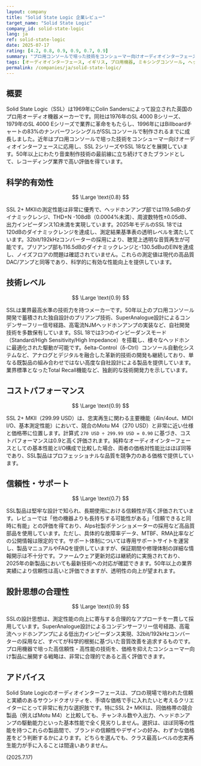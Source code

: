 ```yaml
---
layout: company
title: "Solid State Logic 企業レビュー"
target_name: "Solid State Logic"
company_id: solid-state-logic
lang: ja
ref: solid-state-logic
date: 2025-07-17
rating: [4.2, 0.8, 0.9, 0.9, 0.7, 0.9]
summary: "プロ用コンソールで培った技術をコンシューマー向けオーディオインターフェースに応用。クラス最高レベルの測定性能と信頼性を、競争力のある価格で実現している。"
tags: [オーディオインターフェース, イギリス, プロ用機器, ミキシングコンソール, ヘッドホンアンプ]
permalink: /companies/ja/solid-state-logic/
---
```


## 概要

Solid State Logic（SSL）は1969年にColin Sandersによって設立された英国のプロ用オーディオ機器メーカーです。同社は1976年のSL 4000 Bシリーズ、1979年のSL 4000 Eシリーズで業界に革命をもたらし、1996年にはBillboardチャートの83%のナンバーワンシングルがSSLコンソールで制作されるまでに成長しました。近年はプロ用コンソールで培った技術をコンシューマー向けオーディオインターフェースに応用し、SSL 2シリーズやSSL 18などを展開しています。50年以上にわたり音楽制作技術の最前線に立ち続けてきたブランドとして、レコーディング業界で高い評価を得ています。

## 科学的有効性

$$ \Large \text{0.8} $$

SSL 2+ MKIIの測定性能は非常に優秀で、ヘッドホンアンプ部では119.5dBのダイナミックレンジ、THD+N -108dB（0.0004%未満）、周波数特性±0.05dB、出力インピーダンス1Ω未満を実現しています。2025年モデルのSSL 18では120dBのダイナミックレンジを達成し、測定結果基準表の透明レベルを満たしています。32bit/192kHzコンバーターの採用により、聴覚上透明な音質再生が可能です。プリアンプ部も116.5dBのダイナミックレンジと-130.5dBuのEINを達成し、ノイズフロアの問題は確認されていません。これらの測定値は現代の高品質DAC/アンプと同等であり、科学的に有効な性能向上を提供しています。

## 技術レベル

$$ \Large \text{0.9} $$

SSLは業界最高水準の技術力を持つメーカーです。50年以上のプロ用コンソール開発で蓄積された独自設計のプリアンプ技術、SuperAnalogue設計によるコンデンサーフリー信号経路、高電流NJMヘッドホンアンプの実装など、自社開発技術を多数保有しています。SSL 18では3つのインピーダンスモード（Standard/High Sensitivity/High Impedance）を搭載し、様々なヘッドホンに最適化された駆動が可能です。δelta-Control（δ-Ctrl）コンソール自動化システムなど、アナログとデジタルを融合した革新的技術の開発も継続しており、単なる既製品の組み合わせではない高度な自社設計による製品を提供しています。業界標準となったTotal Recall機能など、独創的な技術開発力を示しています。

## コストパフォーマンス

$$ \Large \text{0.9} $$

SSL 2+ MKII（299.99 USD）は、忠実再生に関わる主要機能（4in/4out、MIDI I/O、基本測定性能）において、競合のMotu M4（270 USD）と非常に近い仕様と価格帯に位置します。計算式 `270 USD ÷ 299.99 USD = 0.90` に基づき、コストパフォーマンスは0.9と高く評価されます。純粋なオーディオインターフェースとしての基本性能とI/O構成で比較した場合、両者の価格対性能比はほぼ同等であり、SSL製品はプロフェッショナルな品質を競争力のある価格で提供しています。

## 信頼性・サポート

$$ \Large \text{0.7} $$

SSL製品は堅牢な設計で知られ、長期使用における信頼性が高く評価されています。レビューでは「他の機器よりも長持ちする可能性がある」「信頼できると同時に有能」との評価を得ており、Alps社製ポテンショメーターの採用など高品質部品を使用しています。ただし、具体的な故障率データ、MTBF、RMA比率などの公開情報は限定的です。サポート体制については専用サポートサイトを運営し、製品マニュアルやFAQを提供していますが、保証期間や修理体制の詳細な情報開示は不十分です。ファームウェア更新対応は継続的に実施されており、2025年の新製品においても最新技術への対応が確認できます。50年以上の業界実績により信頼性は高いと評価できますが、透明性の向上が望まれます。

## 設計思想の合理性

$$ \Large \text{0.9} $$

SSLの設計思想は、測定性能の向上に寄与する合理的なアプローチを一貫して採用しています。SuperAnalogue設計によるコンデンサーフリー信号経路、高電流ヘッドホンアンプによる低出力インピーダンス実現、32bit/192kHzコンバーターの採用など、すべてが科学的根拠に基づいた音質改善を追求するものです。プロ用機器で培った高信頼性・高性能の技術を、価格を抑えたコンシューマー向け製品に展開する戦略は、非常に合理的であると高く評価できます。

## アドバイス

Solid State Logicのオーディオインターフェースは、プロの現場で培われた信頼と実績のあるサウンドクオリティを、手頃な価格で手に入れたいと考えるクリエイターにとって非常に有力な選択肢です。特にSSL 2+ MKIIは、同価格帯の競合製品（例えばMotu M4）と比較しても、チャンネル数や入出力、ヘッドホンアンプの駆動能力といった基本性能で全く見劣りしません。選択は、ほぼ同等の性能を持つこれらの製品間で、ブランドの信頼性やデザインの好み、わずかな価格差をどう判断するかによります。どちらを選んでも、クラス最高レベルの忠実再生能力が手に入ることは間違いありません。

(2025.7.17)